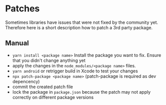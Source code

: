 # Patches


Sometimes libraries have issues that were not fixed by the community yet.
Therefore here is a short description how to patch a 3rd party package.


## Manual

- `yarn install <package name>` Install the package you want to fix. Ensure that you didn't change anything yet
- apply the changes in the `node_modules/<package name>` files.
- `yarn android` or retrigger build in Xcode to test your changes
- `npx patch-package <package name>` (patch-package is required as dev depencency)
- commit the created patch file
- lock the package in `package.json` because the patch may not apply correctly on different package versions

